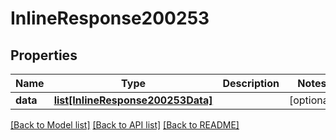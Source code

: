 # InlineResponse200253

## Properties
Name | Type | Description | Notes
------------ | ------------- | ------------- | -------------
**data** | [**list[InlineResponse200253Data]**](InlineResponse200253Data.md) |  | [optional] 

[[Back to Model list]](../README.md#documentation-for-models) [[Back to API list]](../README.md#documentation-for-api-endpoints) [[Back to README]](../README.md)

